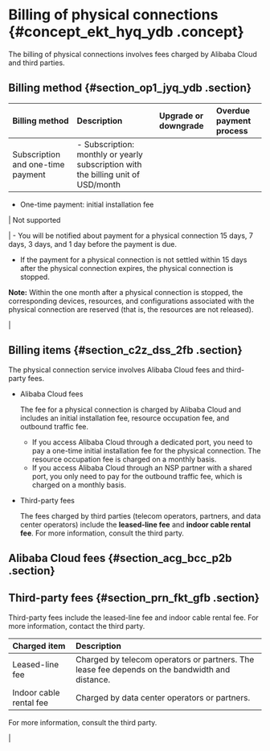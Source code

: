 # Billing of physical connections {#concept_ekt_hyq_ydb .concept}

The billing of physical connections involves fees charged by Alibaba Cloud and third parties.

## Billing method {#section_op1_jyq_ydb .section}

|Billing method|Description|Upgrade or downgrade|Overdue payment process|
|:-------------|:----------|:-------------------|:----------------------|
|Subscription and one-time payment| -   Subscription: monthly or yearly subscription with the billing unit of USD/month
-   One-time payment: initial installation fee

 | Not supported

 | -   You will be notified about payment for a physical connection 15 days, 7 days, 3 days, and 1 day before the payment is due.
-   If the payment for a physical connection is not settled within 15 days after the physical connection expires, the physical connection is stopped.

 **Note:** Within the one month after a physical connection is stopped, the corresponding devices, resources, and configurations associated with the physical connection are reserved \(that is, the resources are not released\).

 |

## Billing items {#section_c2z_dss_2fb .section}

The physical connection service involves Alibaba Cloud fees and third-party fees.

-   Alibaba Cloud fees

    The fee for a physical connection is charged by Alibaba Cloud and includes an initial installation fee, resource occupation fee, and outbound traffic fee.

    -   If you access Alibaba Cloud through a dedicated port, you need to pay a one-time initial installation fee for the physical connection. The resource occupation fee is charged on a monthly basis.
    -   If you access Alibaba Cloud through an NSP partner with a shared port, you only need to pay for the outbound traffic fee, which is charged on a monthly basis.
-   Third-party fees

    The fees charged by third parties \(telecom operators, partners, and data center operators\) include the **leased-line fee** and **indoor cable rental fee**. For more information, consult the third party.


## Alibaba Cloud fees {#section_acg_bcc_p2b .section}

 

 

## Third-party fees {#section_prn_fkt_gfb .section}

Third-party fees include the leased-line fee and indoor cable rental fee. For more information, contact the third party.

|Charged item|Description|
|:-----------|:----------|
|Leased-line fee|Charged by telecom operators or partners. The lease fee depends on the bandwidth and distance.|
|Indoor cable rental fee| Charged by data center operators or partners.

 For more information, consult the third party.

 |

